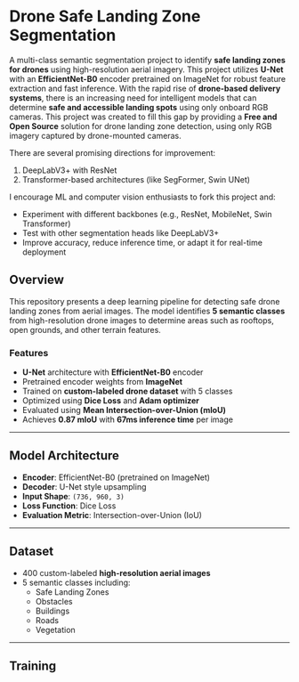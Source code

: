 # Drone Safe Landing Zone Segmentation

A multi-class semantic segmentation project to identify **safe landing zones for drones** using high-resolution aerial imagery. This project utilizes **U-Net** with an **EfficientNet-B0** encoder pretrained on ImageNet for robust feature extraction and fast inference.
With the rapid rise of **drone-based delivery systems**, there is an increasing need for intelligent models that can determine **safe and accessible landing spots** using only onboard RGB cameras.
This project was created to fill this gap by providing a **Free and Open Source** solution for drone landing zone detection, using only RGB imagery captured by drone-mounted cameras.

There are several promising directions for improvement:
1. DeepLabV3+ with ResNet
2. Transformer-based architectures (like SegFormer, Swin UNet)

I encourage ML and computer vision enthusiasts to fork this project and:
- Experiment with different backbones (e.g., ResNet, MobileNet, Swin Transformer)
- Test with other segmentation heads like DeepLabV3+
- Improve accuracy, reduce inference time, or adapt it for real-time deployment


##  Overview

This repository presents a deep learning pipeline for detecting safe drone landing zones from aerial images. The model identifies **5 semantic classes** from high-resolution drone images to determine areas such as rooftops, open grounds, and other terrain features.

###  Features

- **U-Net** architecture with **EfficientNet-B0** encoder
- Pretrained encoder weights from **ImageNet**
- Trained on **custom-labeled drone dataset** with 5 classes
- Optimized using **Dice Loss** and **Adam optimizer**
- Evaluated using **Mean Intersection-over-Union (mIoU)**
- Achieves **0.87 mIoU** with **67ms inference time** per image

---

## Model Architecture

- **Encoder**: EfficientNet-B0 (pretrained on ImageNet)
- **Decoder**: U-Net style upsampling
- **Input Shape**: `(736, 960, 3)`
- **Loss Function**: Dice Loss
- **Evaluation Metric**: Intersection-over-Union (IoU)

---

##  Dataset

- 400 custom-labeled **high-resolution aerial images**
- 5 semantic classes including:
  - Safe Landing Zones
  - Obstacles
  - Buildings
  - Roads
  - Vegetation


---

## Training


